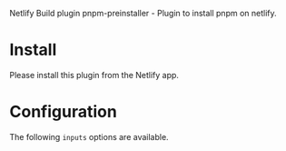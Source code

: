 Netlify Build plugin pnpm-preinstaller - Plugin to install pnpm on netlify.

# Install

Please install this plugin from the Netlify app.

# Configuration

The following `inputs` options are available.

